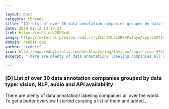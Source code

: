```yaml
---

layout: post
category: threads
title: "[D] List of over 30 data annotation companies grouped by data type: vision, NLP, audio and API availability"
date: 2020-08-12 13:17:27
link: https://vrhk.co/2DM8c4L
image: https://external-preview.redd.it/yZsLhCXLaLSR0KPaZuyqALpyrbmOTIv3gMbA6mCNsPo.jpg?width=1200&height=628.272251309&auto=webp&crop=1200:628.272251309,smart&s=1df03928688c61d7f63f7791ab21ec1e495079ba
domain: reddit.com
author: "reddit"
icon: http://www.redditstatic.com/desktop2x/img/favicon/apple-icon-57x57.png
excerpt: "There are plenty of data annotation/ labeling companies all over the world. To get a better overview I started curating a list of them and added..."

---
```


### [D] List of over 30 data annotation companies grouped by data type: vision, NLP, audio and API availability

There are plenty of data annotation/ labeling companies all over the world. To get a better overview I started curating a list of them and added...